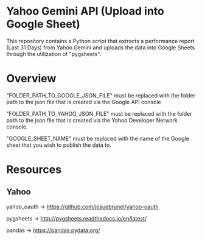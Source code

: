 # Yahoo Gemini API (Upload into Google Sheet)
This repository contains a Python script that extracts a performance report (Last 31 Days) from Yahoo Gemini and uploads the data into Google Sheets through the utilization of "pygsheets".


# Overview
"FOLDER_PATH_TO_GOOGLE_JSON_FILE" must be replaced with the folder path to the json file that is created via the Google API console

"FOLDER_PATH_TO_YAHOO_JSON_FILE" must be replaced with the folder path to the json file that is created via the Yahoo Developer Network console.

"GOOGLE_SHEET_NAME" must be replaced with the name of the Google sheet that you wish to publish the data to.

# Resources
Yahoo 
-------
yahoo_oauth -> https://github.com/josuebrunel/yahoo-oauth

pygsheets -> http://pygsheets.readthedocs.io/en/latest/

pandas -> https://pandas.pydata.org/

